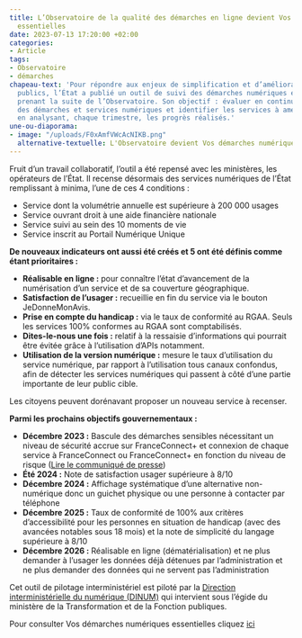```yaml
---
title: L’Observatoire de la qualité des démarches en ligne devient Vos démarches numériques
  essentielles
date: 2023-07-13 17:20:00 +02:00
categories:
- Article
tags:
- Observatoire
- démarches
chapeau-text: 'Pour répondre aux enjeux de simplification et d’amélioration des services
  publics, l’État a publié un outil de suivi des démarches numériques essentielles,
  prenant la suite de l’Observatoire. Son objectif : évaluer en continu la qualité
  des démarches et services numériques et identifier les services à améliorer en priorité
  en analysant, chaque trimestre, les progrès réalisés.'
une-ou-diaporama:
- image: "/uploads/F0xAmfVWcAcNIKB.png"
  alternative-textuelle: L'Observatoire devient Vos démarches numériques essentielles
---
```


Fruit d’un travail collaboratif, l’outil a été repensé avec les ministères, les opérateurs de l’État. Il recense désormais des services numériques de l’État remplissant à minima, l’une de ces 4 conditions :
* Service dont la volumétrie annuelle est supérieure à 200 000 usages
* Service ouvrant droit à une aide financière nationale
* Service suivi au sein des 10 moments de vie
* Service inscrit au Portail Numérique Unique

**De nouveaux indicateurs ont aussi été créés et 5 ont été définis comme étant prioritaires :**
* **Réalisable en ligne :** pour connaître l’état d’avancement de la numérisation d’un service et de sa couverture géographique.
* **Satisfaction de l’usager :** recueillie en fin du service via le bouton JeDonneMonAvis.
* **Prise en compte du handicap :** via le taux de conformité au RGAA. Seuls les services 100% conformes au RGAA sont comptabilisés.
* **Dites-le-nous une fois :** relatif à la ressaisie d’informations qui pourrait être évitée grâce à l’utilisation d’APIs notamment.
* **Utilisation de la version numérique :** mesure le taux d’utilisation du service numérique, par rapport à l’utilisation tous canaux confondus, afin de détecter les services numériques qui passent à côté d’une partie importante de leur public cible.

Les citoyens peuvent dorénavant proposer un nouveau service à recenser.

**Parmi les prochains objectifs gouvernementaux :**
* **Décembre 2023 :** Bascule des démarches sensibles nécessitant un niveau de sécurité accrue sur FranceConnect+ et connexion de chaque service à FranceConnect ou FranceConnect+ en fonction du niveau de risque ([Lire le communiqué de presse](https://www.numerique.gouv.fr/espace-presse/franceconnect-plus-1-million-usagers/))
* **Été 2024 :** Note de satisfaction usager supérieure à 8/10
* **Décembre 2024 :** Affichage systématique d’une alternative non-numérique donc un guichet physique ou une personne à contacter par téléphone
* **Décembre 2025 :** Taux de conformité de 100% aux critères d’accessibilité pour les personnes en situation de handicap (avec des avancées notables sous 18 mois) et la note de simplicité du langage supérieure à 8/10
* **Décembre 2026 :** Réalisable en ligne (dématérialisation) et ne plus demander à l’usager les données déjà détenues par l’administration et ne plus demander des données qui ne servent pas l’administration

Cet outil de pilotage interministériel est piloté par la [Direction interministérielle du numérique (DINUM)](https://www.linkedin.com/company/18539226/admin/feed/posts/) qui intervient sous l’égide du ministère de la Transformation et de la Fonction publiques. 

Pour consulter Vos démarches numériques essentielles cliquez [ici](https://observatoire.numerique.gouv.fr/)

